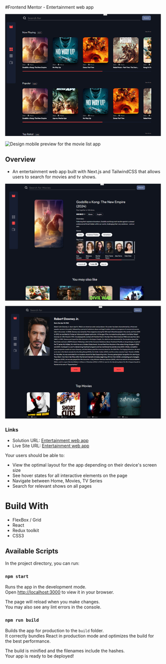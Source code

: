 #Frontend Mentor - Entertainment web app

![Design desktop preview for the Movie list app ](./src/assets/desktop%20preview.png)

![Design mobile preview for the movie list app](./src/assets/mobieLayout.png)


## Overview
- An entertainment web app built with Next.js and TailwindCSS that allows users to search for movies and tv shows.

![Design mobile preview for the movie list app](./src/assets/moviedetails.png)

![Design mobile preview for the movie list app](./src/assets/actorsdetails.png)


### Links
- Solution URL: [Entertainment web app](https://github.com/sukanyagurav/Entertainment-web-app)
- Live Site URL: [Entertainment web app](https://entertainmentwebapp67.netlify.app/)


Your users should be able to:

- View the optimal layout for the app depending on their device's screen size
- See hover states for all interactive elements on the page
- Navigate between Home, Movies, TV Series 
- Search for relevant shows on all pages


# Build With 
- FlexBox / Grid
- React
- Redux toolkit
- CSS3

## Available Scripts

In the project directory, you can run:

### `npm start`

Runs the app in the development mode.\
Open [http://localhost:3000](http://localhost:3000) to view it in your browser.

The page will reload when you make changes.\
You may also see any lint errors in the console.

### `npm run build`

Builds the app for production to the `build` folder.\
It correctly bundles React in production mode and optimizes the build for the best performance.

The build is minified and the filenames include the hashes.\
Your app is ready to be deployed!

